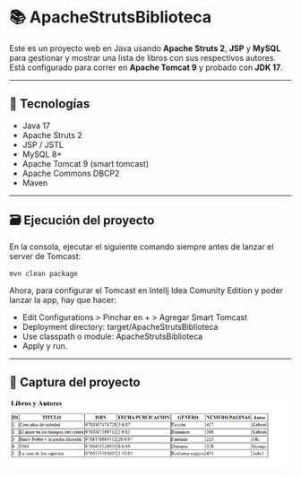 # 📚 ApacheStrutsBiblioteca

Este es un proyecto web en Java usando **Apache Struts 2**, **JSP** y **MySQL** para gestionar y mostrar una lista de libros con sus respectivos autores. Está configurado para correr en **Apache Tomcat 9** y probado con **JDK 17**.

---

## 🚀 Tecnologías

- Java 17
- Apache Struts 2
- JSP / JSTL
- MySQL 8+
- Apache Tomcat 9 (smart tomcast)
- Apache Commons DBCP2
- Maven

---

## 🗃️ Ejecución del proyecto

En la consola, ejecutar el siguiente comando siempre antes de lanzar el server de Tomcast: 

```
mvn clean package
```

Ahora, para configurar el Tomcast en IntelIj Idea Comunity Edition y poder lanzar la app, hay que hacer: 

- Edit Configurations > Pinchar en + > Agregar Smart Tomcast
- Deployment directory: target/ApacheStrutsBiblioteca
- Use classpath o module: ApacheStrutsBiblioteca
- Apply y run.

---

## 📸 Captura del proyecto

![screenshot](src/main/resources/resultado.png)

